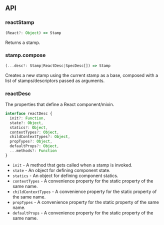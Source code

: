 ## API

### reactStamp

```js
(React?: Object) => Stamp
```

Returns a stamp.

### stamp.compose

```js
(...desc?: Stamp|ReactDesc|SpecDesc[]) => Stamp
```

Creates a new stamp using the current stamp as a base, composed with a list of stamps/descriptors passed as arguments.

### reactDesc

The properties that define a React component/mixin.

```js
interface reactDesc {
  init?: Function,
  state?: Object,
  statics?: Object,
  contextTypes?: Object,
  childContextTypes?: Object,
  propTypes?: Object,
  defaultProps?: Object,
  ...methods?: Function
}
```

* `init` - A method that gets called when a stamp is invoked.
* `state` - An object for defining component state.
* `statics` - An object for defining component statics.
* `contextTypes` - A convenience property for the static property of the same name.
* `childContextTypes` - A convenience property for the static property of the same name.
* `propTypes` - A convenience property for the static property of the same name.
* `defaultProps` - A convenience property for the static property of the same name.
